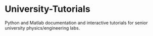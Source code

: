 # University-Tutorials
Python and Matlab documentation and interactive tutorials for senior university physics/engineering labs.
